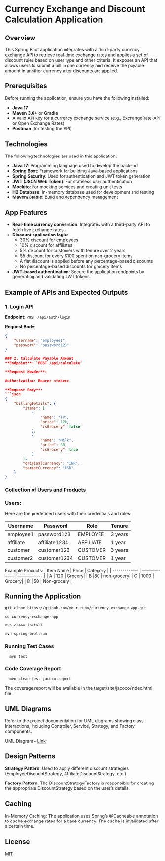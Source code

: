 # Currency Exchange and Discount Calculation Application

## Overview
This Spring Boot application integrates with a third-party currency exchange API to retrieve real-time exchange rates and applies a set of discount rules based on user type and other criteria. It exposes an API that allows users to submit a bill in one currency and receive the payable amount in another currency after discounts are applied.

## Prerequisites
Before running the application, ensure you have the following installed:

- **Java 17**
- **Maven 3.6+** or **Gradle**
- A valid API key for a currency exchange service (e.g., ExchangeRate-API or Open Exchange Rates)
- **Postman** (for testing the API)

## Technologies
The following technologies are used in this application:

- **Java 17**: Programming language used to develop the backend
- **Spring Boot**: Framework for building Java-based applications
- **Spring Security**: Used for authentication and JWT token generation
- **JWT (JSON Web Token)**: For stateless user authentication
- **Mockito**: For mocking services and creating unit tests
- **H2 Database**: In-memory database used for development and testing
- **Maven/Gradle**: Build and dependency management

## App Features
- **Real-time currency conversion**: Integrates with a third-party API to fetch live exchange rates.
- **Discount application logic**:
  - 30% discount for employees
  - 10% discount for affiliates
  - 5% discount for customers with tenure over 2 years
  - $5 discount for every $100 spent on non-grocery items
  - A flat discount is applied before any percentage-based discounts
  - No percentage-based discounts for grocery items
- **JWT-based authentication**: Secure the application endpoints by generating and validating JWT tokens.

## Example of APIs and Expected Outputs

### 1. Login API
**Endpoint**: `POST /api/auth/login`

**Request Body**:
```json
{
    "username": "employee1",
    "password": "password123"
}

### 2. Calculate Payable Amount
**Endpoint**: `POST /api/calculate`

**Request Header**:

Authorization: Bearer <token>

**Request Body**:
```json
{
    "billingDetails": {
        "items": [
            {
                "name": "TV",
                "price": 120,
                "isGrocery": false
            },
            {
                "name": "Milk",
                "price": 80,
                "isGrocery": true
            }
        ],
        "originalCurrency": "INR",
        "targetCurrency": "USD"
    }
}
```

### Collection of Users and Products
### Users:
Here are the predefined users with their credentials and roles:

| Username	| Password	| Role	| Tenure |
| ------------- | ------------- | ------------- | ------------- |
| employee1 |password123	| EMPLOYEE | 3 years |
| affiliate	| affiliate1234	| AFFILIATE	| 1 year |
| customer | customer123	| CUSTOMER | 3 years |
| customer2	| customer1234	| CUSTOMER	| 1 year |


Example Products:
| Item Name	| Price	| Category |
| ------------- | ------------- | ------------- |
| A | 120	| Grocery|
| B |80 | non-grocery|
| C | 1000	| Grocery|
| D | 50	| Non-grocery |


## Running the Application

```http
git clone https://github.com/your-repo/currency-exchange-app.git

cd currency-exchange-app

mvn clean install

mvn spring-boot:run
```

### Running Test Cases

```http
  mvn test

```

### Code Coverage Report

```http
  mvn clean test jacoco:report

```
The coverage report will be available in the target/site/jacoco/index.html file.

## UML Diagrams
Refer to the project documentation for UML diagrams showing class interactions, including Controller, Service, Strategy, and Factory components.

UML Diagram - [Link](https://lucid.app/lucidchart/3d3f3ca9-e87d-4772-9b88-d53a39e80c45/edit?viewport_loc=-2906%2C-233%2C3107%2C1352%2C0_0&invitationId=inv_3f876a90-0113-45ed-a891-9f80dc814235)

## Design Patterns
**Strategy Pattern**: Used to apply different discount strategies (EmployeeDiscountStrategy, AffiliateDiscountStrategy, etc.).

**Factory Pattern**: The DiscountStrategyFactory is responsible for creating the appropriate DiscountStrategy based on the user’s details.

## Caching
In-Memory Caching: The application uses Spring’s @Cacheable annotation to cache exchange rates for a base currency. The cache is invalidated after a certain time.


## License

[MIT](https://choosealicense.com/licenses/mit/)
